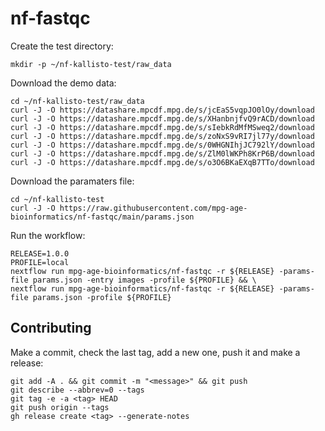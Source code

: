 # nf-fastqc

Create the test directory:
```
mkdir -p ~/nf-kallisto-test/raw_data
```

Download the demo data:
```
cd ~/nf-kallisto-test/raw_data
curl -J -O https://datashare.mpcdf.mpg.de/s/jcEaS5vqpJO0lOy/download
curl -J -O https://datashare.mpcdf.mpg.de/s/XHanbnjfvQ9rACD/download
curl -J -O https://datashare.mpcdf.mpg.de/s/sIebkRdMfMSweq2/download
curl -J -O https://datashare.mpcdf.mpg.de/s/zoNxS9vRI7jl77y/download
curl -J -O https://datashare.mpcdf.mpg.de/s/0WHGNIhjJC792lY/download
curl -J -O https://datashare.mpcdf.mpg.de/s/ZlM0lWKPh8KrP6B/download
curl -J -O https://datashare.mpcdf.mpg.de/s/o3O6BKaEXqB7TTo/download
```

Download the paramaters file:
```
cd ~/nf-kallisto-test
curl -J -O https://raw.githubusercontent.com/mpg-age-bioinformatics/nf-fastqc/main/params.json
```

Run the workflow:
```
RELEASE=1.0.0
PROFILE=local
nextflow run mpg-age-bioinformatics/nf-fastqc -r ${RELEASE} -params-file params.json -entry images -profile ${PROFILE} && \
nextflow run mpg-age-bioinformatics/nf-fastqc -r ${RELEASE} -params-file params.json -profile ${PROFILE}
```

## Contributing

Make a commit, check the last tag, add a new one, push it and make a release:
```
git add -A . && git commit -m "<message>" && git push
git describe --abbrev=0 --tags
git tag -e -a <tag> HEAD
git push origin --tags
gh release create <tag> --generate-notes
```
